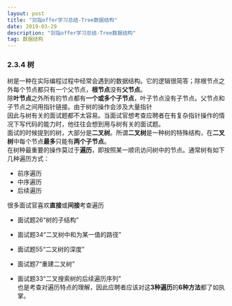 ```yaml
---
layout: post
title: "剑指offer学习总结-Tree数据结构"
date: 2019-03-29 
description: "剑指offer学习总结-Tree数据结构"
tag: 数据结构 
---   
```

### 2.3.4 树  
  树是一种在实际编程过程中经常会遇到的数据结构。它的逻辑很简答；除根节点之外每个节点都只有一个父节点，**根节点**没有**父节点**。  
除**叶节点**之外所有的节点都有**一个或多个子节点**，叶子节点没有子节点。父节点和子节点之间用指针链接。由于树的操作会涉及大量指针  
因此与树有关的面试题都不太容易。当面试官想考查应聘者在有复杂指针操作的情况下写代码的能力时，他往往会想到用与树有关的面试题。   
  面试的时候提到的树，大部分是**二叉树**。所谓**二叉树**是一种树的特殊结构，在**二叉树**中每个节点**最多**只能有**两个子节点**。  
在树种最重要的操作莫过于**遍历**，即按照某一顺讯访问树中的节点。通常树有如下几种遍历方式：  
* 前序遍历  
* 中序遍历  
* 后续遍历  

很多面试官喜欢**直接**或**间接**考查遍历
* 面试题26“树的子结构”  
* 面试题34“二叉树中和为某一值的路径”  
* 面试题55“二叉树的深度”  

* 面试题7“重建二叉树”  
* 面试题33“二叉搜索树的后续遍历序列”  
也是考查对遍历特点的理解，因此应聘者应该对这**3种遍历**的**6种方法**都了如执掌。  


